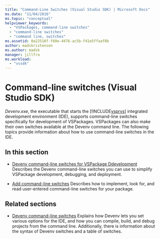 ```yaml
---
title: "Command-Line Switches (Visual Studio SDK) | Microsoft Docs"
ms.date: "11/04/2016"
ms.topic: "conceptual"
helpviewer_keywords:
  - "VSPackages, command-line switches"
  - "command-line switches"
  - "command line, switches"
ms.assetid: 0a22516f-f60e-4476-ac5b-f41e5ffaaf8b
author: madskristensen
ms.author: madsk
manager: jillfra
ms.workload:
  - "vssdk"
---
```

# Command-line switches (Visual Studio SDK)
*Devenv.exe*, the executable that starts the [!INCLUDE[vsprvs](../code-quality/includes/vsprvs_md.md)] integrated development environment (IDE), supports command-line switches specifically for development of VSPackages. VSPackages can also make their own switches available at the Devenv command line. The following topics provide information about how to use command-line switches in the IDE.

## In this section
- [Devenv command-line switches for VSPackage Ddevelopment](../extensibility/devenv-command-line-switches-for-vspackage-development.md)
 Describes the Devenv command-line switches you can use to simplify VSPackage development, debugging, and deployment.

- [Add command-line switches](../extensibility/adding-command-line-switches.md)
 Describes how to implement, look for, and read user-entered command-line switches for your package.

## Related sections
- [Devenv command-line switches](../ide/reference/devenv-command-line-switches.md)
 Explains how Devenv lets you set various options for the IDE, and how you can compile, build, and debug projects from the command line. Additionally, there is information about the syntax of Devenv switches and a table of switches.